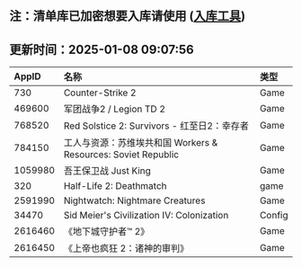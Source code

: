 ## 注：清单库已加密想要入库请使用 ([入库工具](https://github.com/BlankTMing/ManifestAutoUpdate/releases))

## 更新时间：2025-01-08 09:07:56
| AppID | 名称 | 类型  |
| :-------------------- | :----------------------------- | :----------- |
| 730 | Counter-Strike 2| Game |
| 469600 | 军团战争2 / Legion TD 2| Game |
| 768520 | Red Solstice 2: Survivors - 红至日2：幸存者| Game |
| 784150 | 工人与资源：苏维埃共和国 Workers & Resources: Soviet Republic| Game |
| 1059980 | 吾王保卫战 Just King| Game |
| 320 | Half-Life 2: Deathmatch| game |
| 2591990 | Nightwatch: Nightmare Creatures| Game |
| 34470 | Sid Meier's Civilization IV: Colonization| Config |
| 2616460 | 《地下城守护者™ 2》| Game |
| 2616450 | 《上帝也疯狂 2：诸神的审判》| Game |
